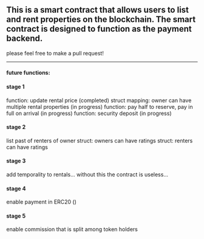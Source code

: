 ## This is a smart contract that allows users to list and rent properties on the blockchain. The smart contract is designed to function as the payment backend. 

please feel free to make a pull request!

------------------------

#### future functions:

#### stage 1

function:  update rental price (completed)
struct mapping: owner can have multiple rental properties (in progress)
function: pay half to reserve, pay in full on arrival (in progress)
function: security deposit (in progress)

#### stage 2

list past of renters of owner
struct: owners can have ratings 
struct: renters can have ratings

#### stage 3 

add temporality to rentals... without this the contract is useless...


#### stage 4

enable payment in ERC20 ()

#### stage 5

enable commission that is split among token holders 
